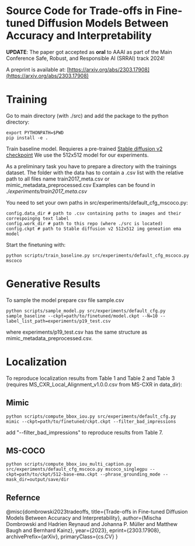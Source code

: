 # Source Code for Trade-offs in Fine-tuned Diffusion Models Between Accuracy and Interpretability 

**UPDATE**: The paper got accepted as **oral** to AAAI as part of the Main Conference Safe, Robust, and Responsible AI (SRRAI) track 2024!

A preprint is available at: [https://arxiv.org/abs/2303.17908](https://arxiv.org/abs/2303.17908)
# Training

Go to main directory (with ./src) and add the package to the python directory:

    export PYTHONPATH=$PWD
    pip install -e . 

Train baseline model. Requieres a pre-trained [Stable diffusion v2 checkpoint](https://github.com/Stability-AI/stablediffusion)
We use the 512x512 model for our experiments. 

As a preliminary task you have to prepare a directory with the trainings dataset. The folder with the data has to contain a .csv list with the relative path to all files name train2017_meta.csv or mimic_metadata_preprocessed.csv
Examples can be found in *./experiments/train2017_meta.csv*

You need to set your own paths in src/experiments/default_cfg_mscoco.py: 

    config.data_dir # path to .csv containing paths to images and their correspoingng text label
    config.work_dir # path to this repo (where ./src is located)
    config.ckpt # path to Stable diffusion v2 512x512 img geneation ema model


Start the finetuning with: 

    python scripts/train_baseline.py src/experiments/default_cfg_mscoco.py mscoco

# Generative Results 

To sample the model prepare csv file sample.csv 

    python scripts/sample_model.py src/experiments/default_cfg.py sample_baseline --ckpt=path/to/finetuned/model.ckpt --N=10 --label_list_path=experiments/p19_test.csv 

where experiments/p19_test.csv has the same structure as mimic_metadata_preprocessed.csv. 


# Localization 

To reproduce localization results from Table 1 and Table 2 and Table 3 (requires MS_CXR_Local_Alignment_v1.0.0.csv from MS-CXR in data_dir):

## Mimic 

    python scripts/compute_bbox_iou.py src/experiments/default_cfg.py mimic --ckpt=path/to/finetuned/ckpt.ckpt --filter_bad_impressions

add "--filter_bad_impressions" to reproduce results from Table 7.

## MS-COCO 

    python scripts/compute_bbox_iou_multi_caption.py src/experiments/default_cfg_mscoco.py mscoco_singlegpu --ckpt=path/to/ckpt/512-base-ema.ckpt --phrase_grounding_mode --mask_dir=output/save/dir

## Refernce 

@misc{dombrowski2023tradeoffs,
      title={Trade-offs in Fine-tuned Diffusion Models Between Accuracy and Interpretability}, 
      author={Mischa Dombrowski and Hadrien Reynaud and Johanna P. Müller and Matthew Baugh and Bernhard Kainz},
      year={2023},
      eprint={2303.17908},
      archivePrefix={arXiv},
      primaryClass={cs.CV}
}
